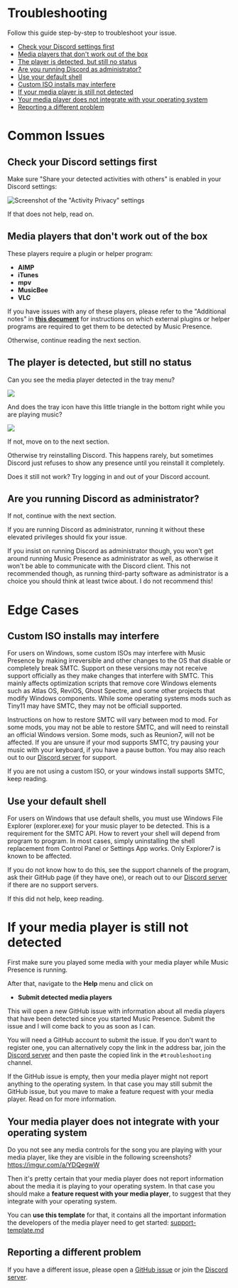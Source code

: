 # Troubleshooting

Follow this guide step-by-step to troubleshoot your issue.

* [Check your Discord settings first](#check-your-discord-settings-first)
* [Media players that don't work out of the box](#media-players-that-dont-work-out-of-the-box)
* [The player is detected, but still no status](#the-player-is-detected-but-still-no-status)
* [Are you running Discord as administrator?](#are-you-running-discord-as-administrator)
* [Use your default shell](#use-your-default-shell)
* [Custom ISO installs may interfere](#custom-iso-installs-may-interfere)
* [If your media player is still not detected](#if-your-media-player-is-still-not-detected)
* [Your media player does not integrate with your operating system](#your-media-player-does-not-integrate-with-your-operating-system)
* [Reporting a different problem](#reporting-a-different-problem)

# Common Issues 

## Check your Discord settings first

Make sure "Share your detected activities with others"
is enabled in your Discord settings:

![Screenshot of the "Activity Privacy" settings](../assets/screenshot-discord-activity-settings.png)

If that does not help, read on.

## Media players that don't work out of the box

These players require a plugin or helper program:

- **AIMP**
- **iTunes**
- **mpv**
- **MusicBee**
- **VLC**

If you have issues with any of these players,
please refer to the "Additional notes" in
[**this document**](https://github.com/ungive/discord-music-presence/blob/master/documentation/supported-media-players.md)
for instructions on which external plugins or helper programs are required
to get them to be detected by Music Presence.

Otherwise, continue reading the next section.

## The player is detected, but still no status

Can you see the media player detected in the tray menu?

![](../assets/screenshot-tray-player-active.png)

And does the tray icon have this little triangle in the bottom right
while you are playing music?

![](../assets/screenshot-tray-icon-playing.png)

If not, move on to the next section.

Otherwise try reinstalling Discord.
This happens rarely, but sometimes
Discord just refuses to show any presence until you reinstall it completely.

Does it still not work? Try logging in and out of your Discord account.

## Are you running Discord as administrator?

If not, continue with the next section.

If you are running Discord as administrator,
running it without these elevated privileges should fix your issue.

If you insist on running Discord as administrator though,
you won't get around running Music Presence as administrator as well,
as otherwise it won't be able to communicate with the Discord client.
This not recommended though, as running third-party software
as administrator is a choice you should think at least twice about.
I do not recommend this!

# Edge Cases

## Custom ISO installs may interfere
For users on Windows, some custom ISOs may interfere with Music Presence by making irreversible and other changes to the OS that disable or completely break SMTC. Support on these versions may not receive support officially as they make changes that interfere with SMTC. This mainly affects optimization scripts that remove core Windows elements such as Atlas OS, ReviOS, Ghost Spectre, and some other projects that modify Windows components. While some operating systems mods such as Tiny11 may have SMTC, they may not be officiall supported.

Instructions on how to restore SMTC will vary between mod to mod. For some mods, you may not be able to restore SMTC, and will need to reinstall an official Windows version. Some mods, such as Reunion7, will not be affected. If you are unsure if your mod supports SMTC, try pausing your music with your keyboard, if you have a pause button. You may also reach out to our [Discord server](https://discord-invite.musicpresence.app) for support.

If you are not using a custom ISO, or your windows install supports SMTC, keep reading.


## Use your default shell

For users on Windows that use default shells, you must use Windows File Explorer (explorer.exe) for your music player to be detected. This is a requirement for the SMTC API. How to revert your shell will depend from program to program. In most cases, simply uninstalling the shell replacement from Control Panel or Settings App works. Only Explorer7 is known to be affected.

If you do not know how to do this, see the support channels of the program, ask their GitHub page (if they have one), or reach out to our [Discord server](https://discord-invite.musicpresence.app) if there are no support servers.

If this did not help, keep reading.

# If your media player is still not detected

First make sure you played some media with your media player
while Music Presence is running.

After that, navigate to the **Help** menu and click on

- **Submit detected media players**

This will open a new GitHub issue with information about all media players
that have been detected since you started Music Presence.
Submit the issue and I will come back to you as soon as I can.

You will need a GitHub account to submit the issue.
If you don't want to register one,
you can alternatively copy the link in the address bar,
join the [Discord server](https://discord-invite.musicpresence.app)
and then paste the copied link in the `#troubleshooting` channel.

If the GitHub issue is empty,
then your media player might not report anything to the operating system.
In that case you may still submit the GitHub issue,
but you mave to make a feature request with your media player.
Read on for more information.

## Your media player does not integrate with your operating system

Do you not see any media controls for the song you are playing
with your media player, like they are visible in the following screenshots?
https://imgur.com/a/YDQegwW

Then it's pretty certain that your media player does not report information
about the media it is playing to your operating system.
In that case you should make a **feature request with your media player**,
to suggest that they integrate with your operating system.

You can **use this template** for that,
it contains all the important information
the developers of the media player need to get started:
[support-template.md](./support-template.md)

## Reporting a different problem

If you have a different issue, please open a
[GitHub issue](https://github.com/ungive/discord-music-presence/issues/new/choose)
or join the [Discord server](https://discord-invite.musicpresence.app).
